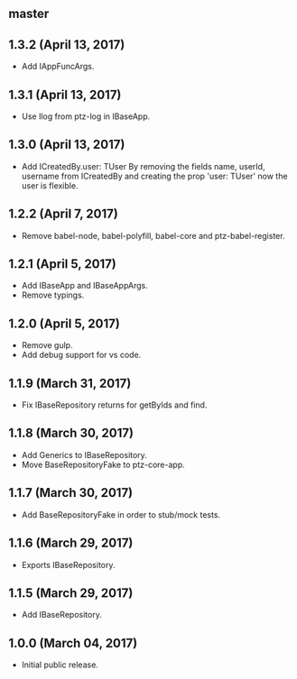 ## master


## 1.3.2 (April 13, 2017)

* Add IAppFuncArgs.

## 1.3.1 (April 13, 2017)

* Use Ilog from ptz-log in IBaseApp.

## 1.3.0 (April 13, 2017)

* Add ICreatedBy.user: TUser
    By removing the fields name, userId, username from ICreatedBy
    and creating the prop 'user: TUser'
    now the user is flexible.

## 1.2.2 (April 7, 2017)

* Remove babel-node, babel-polyfill, babel-core and ptz-babel-register.

## 1.2.1 (April 5, 2017)

* Add IBaseApp and IBaseAppArgs.
* Remove typings.

## 1.2.0 (April 5, 2017)

* Remove gulp.
* Add debug support for vs code.

## 1.1.9 (March 31, 2017)

* Fix IBaseRepository returns for getByIds and find.

## 1.1.8 (March 30, 2017)

* Add Generics to IBaseRepository.
* Move BaseRepositoryFake to ptz-core-app.

## 1.1.7 (March 30, 2017)

* Add BaseRepositoryFake in order to stub/mock tests.

## 1.1.6 (March 29, 2017)

* Exports IBaseRepository.

## 1.1.5 (March 29, 2017)

* Add IBaseRepository.

## 1.0.0 (March 04, 2017)

* Initial public release.
